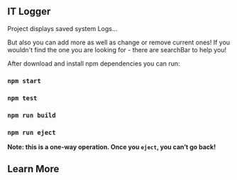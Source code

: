 
## IT Logger

Project displays saved system Logs...

 But also you can add more as well as change or remove current ones!
 If you wouldn't find the one you are looking for - there are searchBar to help you!



After download and install npm dependencies you can run:
### `npm start`
### `npm test`
### `npm run build`
### `npm run eject`

**Note: this is a one-way operation. Once you `eject`, you can’t go back!**

## Learn More
